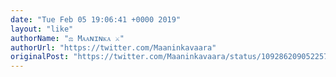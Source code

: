 ```yaml
---
date: "Tue Feb 05 19:06:41 +0000 2019"
layout: "like"
authorName: "⚖️ Mᴀᴀɴɪɴᴋᴀ ⚔️"
authorUrl: "https://twitter.com/Maaninkavaara"
originalPost: "https://twitter.com/Maaninkavaara/status/1092862090522570755"
---
```

